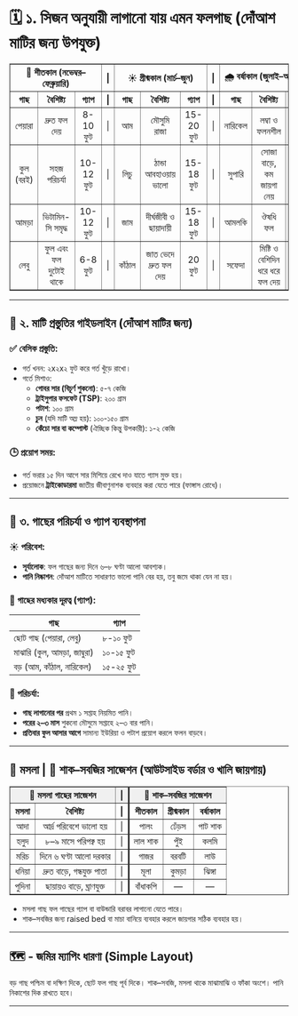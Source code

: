# 🗓️ ১. সিজন অনুযায়ী লাগানো যায় এমন ফলগাছ (দোঁআশ মাটির জন্য উপযুক্ত)

<table border="1" cellspacing="0" cellpadding="6" style="border-collapse: collapse; text-align: center;">
  <thead>
    <tr>
      <th colspan="3">🍂 শীতকাল (নভেম্বর–ফেব্রুয়ারি)</th>
      <th> | </th>
      <th colspan="3">☀️ গ্রীষ্মকাল (মার্চ–জুন)</th>
      <th> | </th>
      <th colspan="3">🌧️ বর্ষাকাল (জুলাই–অক্টোবর)</th>
    </tr>
    <tr>
      <th>গাছ</th>
      <th>বৈশিষ্ট্য</th>
      <th>গ্যাপ</th>
      <th> | </th>
      <th>গাছ</th>
      <th>বৈশিষ্ট্য</th>
      <th>গ্যাপ</th>
      <th> | </th>
      <th>গাছ</th>
      <th>বৈশিষ্ট্য</th>
      <th>গ্যাপ</th>
    </tr>
  </thead>
  <tbody>
    <tr>
      <td>পেয়ারা</td>
      <td>দ্রুত ফল দেয়</td>
      <td>8-10 ফুট</td>
      <td> | </td>
      <td>আম</td>
      <td>মৌসুমি রাজা</td>
      <td>15-20 ফুট</td>
      <td> | </td>
      <td>নারিকেল</td>
      <td>লম্বা ও ফলনশীল</td>
      <td>20-25 ফুট</td>
    </tr>
    <tr>
      <td>কুল (বরই)</td>
      <td>সহজ পরিচর্যা</td>
      <td>10-12 ফুট</td>
      <td> | </td>
      <td>লিচু</td>
      <td>ঠান্ডা আবহাওয়ায় ভালো</td>
      <td>15-18 ফুট</td>
      <td> | </td>
      <td>সুপারি</td>
      <td>সোজা বাড়ে, কম জায়গা নেয়</td>
      <td>10-12 ফুট</td>
    </tr>
    <tr>
      <td>আমড়া</td>
      <td>ভিটামিন-সি সমৃদ্ধ</td>
      <td>10-12 ফুট</td>
      <td> | </td>
      <td>জাম</td>
      <td>দীর্ঘজীবী ও ছায়াদায়ী</td>
      <td>15-18 ফুট</td>
      <td> | </td>
      <td>আমলকি</td>
      <td>ঔষধি ফল</td>
      <td>8-10 ফুট</td>
    </tr>
    <tr>
      <td>লেবু</td>
      <td>ফুল এবং ফল দুটোই থাকে</td>
      <td>6-8 ফুট</td>
      <td> | </td>
      <td>কাঁঠাল</td>
      <td>জাত ভেদে দ্রুত ফল দেয়</td>
      <td>20 ফুট</td>
      <td> | </td>
      <td>সফেদা</td>
      <td>মিষ্টি ও বেশিদিন ধরে ধরে ফল দেয়</td>
      <td>8-10 ফুট</td>
    </tr>
  </tbody>
</table>

---

## 🧪 ২. মাটি প্রস্তুতির গাইডলাইন (দোঁআশ মাটির জন্য)

### ✅ বেসিক প্রস্তুতি:
- গর্ত খনন: ২x২x২ ফুট করে গর্ত খুঁড়ে রাখো।
- গর্তে মিশাও:
  - **গোবর সার (বিচূর্ণ শুকনো)**: ৫-৭ কেজি
  - **ট্রাইসুপার ফসফেট (TSP)**: ২০০ গ্রাম
  - **পটাশ**: ১০০ গ্রাম
  - **চুন** (যদি মাটি অম্ল হয়): ১০০-১৫০ গ্রাম
  - **কেঁচো সার বা কম্পোস্ট** (ঐচ্ছিক কিন্তু উপকারী): ১-২ কেজি
  
### 🕒 প্রয়োগ সময়:
- গর্ত ভরার ১৫ দিন আগে সার মিশিয়ে রেখে দাও যাতে গ্যাস মুক্ত হয়।
- প্রয়োজনে **ট্রাইকোডারমা** জাতীয় জীবাণুনাশক ব্যবহার করা যেতে পারে (ফাঙ্গাস রোধে)।

---

## 🌿 ৩. গাছের পরিচর্যা ও গ্যাপ ব্যবস্থাপনা

### ☀️ পরিবেশ:
- **সূর্যালোক**: ফল গাছের জন্য দিনে ৬–৮ ঘণ্টা আলো আবশ্যক।
- **পানি নিষ্কাশন**: দোঁআশ মাটিতে সাধারণত ভালো পানি বের হয়, তবু জমে থাকা যেন না হয়।

### 🌱 গাছের মধ্যকার দূরত্ব (গ্যাপ):
| গাছ | গ্যাপ |
|------|--------|
| ছোট গাছ (পেয়ারা, লেবু) | ৮-১০ ফুট |
| মাঝারি (কুল, আমড়া, জাম্বুরা) | ১০-১৫ ফুট |
| বড় (আম, কাঁঠাল, নারিকেল) | ১৫-২৫ ফুট |

### 🧴 পরিচর্যা:
- **গাছ লাগানোর পর** প্রথম ১ সপ্তাহ নিয়মিত পানি।
- **পরের ২–৩ মাস** শুকনো মৌসুমে সপ্তাহে ২–৩ বার পানি।
- **প্রতিবার ফুল আসার আগে** সামান্য ইউরিয়া ও পটাশ প্রয়োগ করলে ফলন বাড়বে।

---

## 🧄 মসলা | 🥬 শাক–সবজির সাজেশন (আউটসাইড বর্ডার ও খালি জায়গায়)

<table border="1" cellspacing="0" cellpadding="6" style="border-collapse: collapse; text-align: center;">
  <thead>
    <tr style="background-color:#f0f0f0; font-weight: bold;">
      <th colspan="2"">🧄 মসলা গাছের সাজেশন</th>
      <th> | </th>
      <th style="border-left: 3px solid #333;" colspan="3">🥬 শাক–সবজির সাজেশন</th>
    </tr>
    <tr>
      <th>মসলা</th>
      <th>বৈশিষ্ট্য</th>
      <th> | </th>
      <th style="border-left: 3px solid #333;">শীতকাল</th>
      <th>গ্রীষ্মকাল</th>
      <th>বর্ষাকাল</th>
    </tr>
  </thead>
  <tbody>
    <tr>
      <td>আদা</td>
      <td>আর্দ্র পরিবেশে ভালো হয়</td>
      <td> | </td>
      <td style="border-left: 3px solid #333;">পালং</td>
      <td>ঢেঁড়স</td>
      <td>পাট শাক</td>
    </tr>
    <tr>
      <td>হলুদ</td>
      <td>৮–৯ মাসে পরিপক্ব হয়</td>
      <td> | </td>
      <td style="border-left: 3px solid #333;">লাল শাক</td>
      <td>পুঁই</td>
      <td>কলমি</td>
    </tr>
    <tr>
      <td>মরিচ</td>
      <td>দিনে ৬ ঘণ্টা আলো দরকার</td>
      <td> | </td>
      <td style="border-left: 3px solid #333;">গাজর</td>
      <td>বরবটি</td>
      <td>লাউ</td>
    </tr>
    <tr>
      <td>ধনিয়া</td>
      <td>দ্রুত বাড়ে, গন্ধযুক্ত পাতা</td>
      <td> | </td>
      <td style="border-left: 3px solid #333;">মূলা</td>
      <td>কুমড়া</td>
      <td>ঝিঙ্গা</td>
    </tr>
    <tr>
      <td>পুদিনা</td>
      <td>ছায়ায়ও বাড়ে, ঘ্রাণযুক্ত</td>
      <td> | </td>
      <td style="border-left: 3px solid #333;">বাঁধাকপি</td>
      <td>—</td>
      <td>—</td>
    </tr>
  </tbody>
</table>

- মসলা গাছ ফল গাছের গ্যাপ বা বাউন্ডারি বরাবর লাগানো যেতে পারে।
- শাক–সবজির জন্য raised bed বা মাচা বানিয়ে ব্যবহার করলে জায়গার সঠিক ব্যবহার হয়।

---

## 🗺️ - জমির ম্যাপিং ধারণা (Simple Layout)

বড় গাছ পশ্চিম বা দক্ষিণ দিকে, ছোট ফল গাছ পূর্ব দিকে। শাক–সবজি, মসলা থাকে মাঝামাঝি ও ফাঁকা অংশে। পানি নিকাশের দিক রাখতে হবে।

---